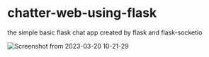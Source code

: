 # chatter-web-using-flask
the simple basic flask chat app created by flask and flask-socketio


![Screenshot from 2023-03-20 10-21-29](https://user-images.githubusercontent.com/95542304/226817320-b5cafa39-f5e1-4d7b-9203-fa4d05576501.png)
